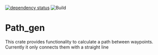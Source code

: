 [![dependency status](https://deps.rs/repo/github/grelltrier/path_gen/status.svg)](https://deps.rs/repo/github/grelltrier/path_gen)
![Build](https://github.com/grelltrier/path_gen/workflows/Build/badge.svg)

# Path_gen

This crate provides functionality to calculate a path between waypoints. Currently it only connects them with a straight line
